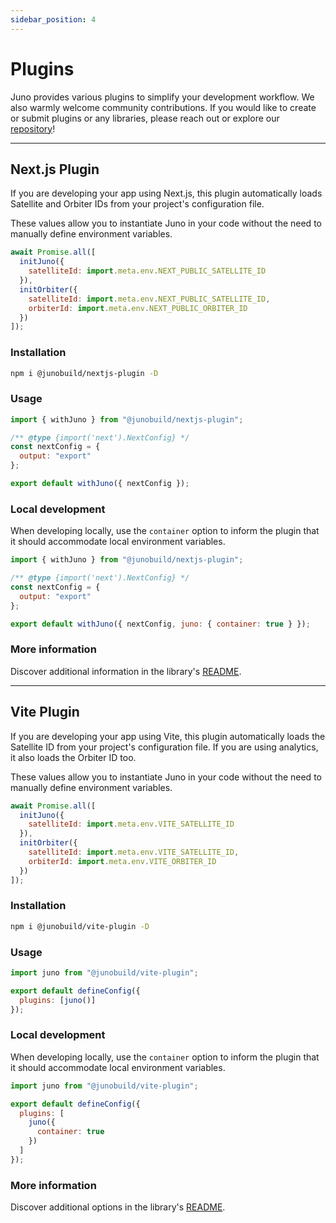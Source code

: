 ```yaml
---
sidebar_position: 4
---
```


# Plugins

Juno provides various plugins to simplify your development workflow. We also warmly welcome community contributions. If you would like to create or submit plugins or any libraries, please reach out or explore our [repository](https://github.com/junobuild/plugins)!

---

## Next.js Plugin

If you are developing your app using Next.js, this plugin automatically loads Satellite and Orbiter IDs from your project's configuration file.

These values allow you to instantiate Juno in your code without the need to manually define environment variables.

```javascript
await Promise.all([
  initJuno({
    satelliteId: import.meta.env.NEXT_PUBLIC_SATELLITE_ID
  }),
  initOrbiter({
    satelliteId: import.meta.env.NEXT_PUBLIC_SATELLITE_ID,
    orbiterId: import.meta.env.NEXT_PUBLIC_ORBITER_ID
  })
]);
```

### Installation

```bash
npm i @junobuild/nextjs-plugin -D
```

### Usage

```javascript title="next.config.mjs"
import { withJuno } from "@junobuild/nextjs-plugin";

/** @type {import('next').NextConfig} */
const nextConfig = {
  output: "export"
};

export default withJuno({ nextConfig });
```

### Local development

When developing locally, use the `container` option to inform the plugin that it should accommodate local environment variables.

```javascript title="next.config.mjs"
import { withJuno } from "@junobuild/nextjs-plugin";

/** @type {import('next').NextConfig} */
const nextConfig = {
  output: "export"
};

export default withJuno({ nextConfig, juno: { container: true } });
```

### More information

Discover additional information in the library's [README](https://github.com/junobuild/plugins/tree/main/plugins/nextjs-plugin).

---

## Vite Plugin

If you are developing your app using Vite, this plugin automatically loads the Satellite ID from your project's configuration file. If you are using analytics, it also loads the Orbiter ID too.

These values allow you to instantiate Juno in your code without the need to manually define environment variables.

```javascript
await Promise.all([
  initJuno({
    satelliteId: import.meta.env.VITE_SATELLITE_ID
  }),
  initOrbiter({
    satelliteId: import.meta.env.VITE_SATELLITE_ID,
    orbiterId: import.meta.env.VITE_ORBITER_ID
  })
]);
```

### Installation

```bash
npm i @junobuild/vite-plugin -D
```

### Usage

```javascript title="vite.config.js"
import juno from "@junobuild/vite-plugin";

export default defineConfig({
  plugins: [juno()]
});
```

### Local development

When developing locally, use the `container` option to inform the plugin that it should accommodate local environment variables.

```javascript title="vite.config.js"
import juno from "@junobuild/vite-plugin";

export default defineConfig({
  plugins: [
    juno({
      container: true
    })
  ]
});
```

### More information

Discover additional options in the library's [README](https://github.com/junobuild/plugins/tree/main/plugins/vite-plugin).
